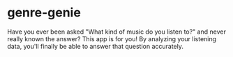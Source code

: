 # genre-genie
Have you ever been asked "What kind of music do you listen to?" and never really known the answer? This app is for you! By analyzing your listening data, you'll finally be able to answer that question accurately.
